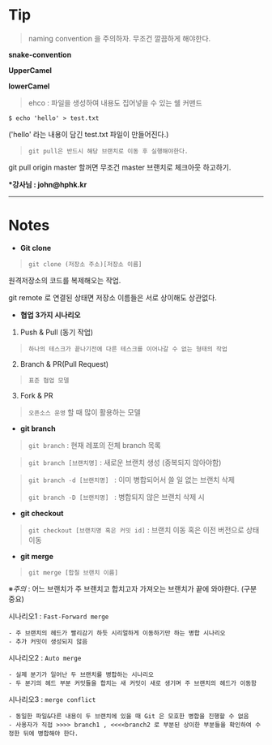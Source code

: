 # Tip

> naming convention 을 주의하자. 무조건 깔끔하게 해야한다.

__snake-convention__

__UpperCamel__

__lowerCamel__

> ehco : 파일을 생성하여 내용도 집어넣을 수 있는 쉘 커맨드

```shell
$ echo 'hello' > test.txt
```

('hello' 라는 내용이 담긴 test.txt 파일이 만들어진다.)



> `git pull은 반드시 해당 브랜치로 이동 후 실행해야한다.`

git pull origin master 할꺼면 무조건 master 브랜치로 체크아웃 하고하기.



__*강사님 : john@hphk.kr__

---



# Notes

- __Git clone__

> `git clone (저장소 주소)[저장소 이름]`

원격저장소의 코드를 복제해오는 작업.

git remote 로 연결된 상태면 저장소 이름들은 서로 상이해도 상관없다.

 

- __협업 3가지 시나리오__

1. Push & Pull (동기 작업)

> `하나의 테스크가 끝나기전에 다른 테스크를 이어나갈 수 없는 형태의 작업`

 

2. Branch & PR(Pull Request)

> `표준 협업 모델`

 

3. Fork & PR

> `오픈소스 운영` 할 때 많이 활용하는 모델

 

- __git branch__

> `git branch` : 현재 레포의 전체 branch 목록

> `git branch [브랜치명]` : 새로운 브랜치 생성 (중복되지 않아야함)

> `git branch -d [브랜치명] ` : 이미 병합되어서 쓸 일 없는 브랜치 삭제
>
> `git branch -D [브랜치명] ` : 병합되지 않은 브랜치 삭제 시

 

- __git checkout__

> `git checkout [브랜치명 혹은 커밋 id]` : 브랜치 이동 혹은 이전 버전으로 상태 이동

 

- __git merge__

> `git merge [합칠 브랜치 이름]`

※_주의_ : 어느 브랜치가 주 브랜치고 합치고자 가져오는 브랜치가 끝에 와야한다. (구분 중요)

시나리오1 : `Fast-Forward merge`

	- 주 브랜치의 헤드가 빨리감기 하듯 시리얼하게 이동하기만 하는 병합 시나리오
	- 추가 커밋이 생성되지 않음

시나리오2 : `Auto merge`

	- 실제 분기가 일어난 두 브랜치를 병합하는 시나리오
	- 두 분기의 헤드 부분 커밋들을 합치는 새 커밋이 새로 생기며 주 브랜치의 헤드가 이동함

시나리오3 : `merge conflict`

	- 동일한 파일&다른 내용이 두 브랜치에 있을 때 Git 은 모호한 병합을 진행할 수 없음
	- 사용자가 직접 >>>> branch1 , <<<<branch2 로 부분된 상이한 부분들을 확인하여 수정한 뒤에 병합해야 한다.